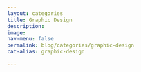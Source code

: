 ```yaml
---
layout: categories
title: Graphic Design
description:
image:
nav-menu: false
permalink: blog/categories/graphic-design
cat-alias: graphic-design

---
```

